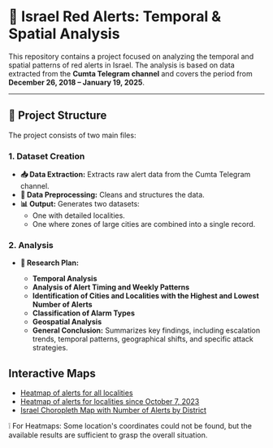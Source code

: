 # 🚀 Israel Red Alerts: Temporal & Spatial Analysis

This repository contains a project focused on analyzing the temporal and spatial patterns of red alerts in Israel. The analysis is based on data extracted from the **Cumta Telegram channel** and covers the period from **December 26, 2018 – January 19, 2025**.

---

## 📁 Project Structure

The project consists of two main files:

### 1. Dataset Creation
- **📥 Data Extraction:** Extracts raw alert data from the Cumta Telegram channel.
- **🧹 Data Preprocessing:** Cleans and structures the data.
- **📊 Output:** Generates two datasets:
  - One with detailed localities.
  - One where zones of large cities are combined into a single record.

### 2. Analysis
- **📝 Research Plan:**
  
  - **Temporal Analysis**
  - **Analysis of Alert Timing and Weekly Patterns**
  - **Identification of Cities and Localities with the Highest and Lowest Number of Alerts**
  - **Classification of Alarm Types**
  - **Geospatial Analysis**
  - **General Conclusion:** Summarizes key findings, including escalation trends, temporal patterns, geographical shifts, and specific attack strategies.


## Interactive Maps 
- [Heatmap of alerts for all localities](https://VeraVol42.github.io/Red_Alerts_Israel_Analysis/heatmap_df.html) 
- [Heatmap of alerts for localities since October 7, 2023](https://VeraVol42.github.io/Red_Alerts_Israel_Analysis/heatmap_last_war.html)
- [Israel Choropleth Map with Number of Alerts by District](https://VeraVol42.github.io/Red_Alerts_Israel_Analysis/israel_choropleth_map.html)

❕ For Heatmaps: Some location's coordinates could not be found, but the available results are sufficient to grasp the overall situation.
